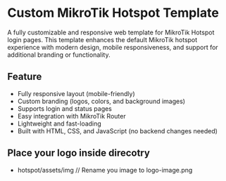 # Custom MikroTik Hotspot Template

A fully customizable and responsive web template for MikroTik Hotspot login pages. This template enhances the default MikroTik hotspot experience with modern design, mobile responsiveness, and support for additional branding or functionality.

## Feature

- Fully responsive layout (mobile-friendly)
- Custom branding (logos, colors, and background images)
- Supports login and status pages
- Easy integration with MikroTik Router
- Lightweight and fast-loading
- Built with HTML, CSS, and JavaScript (no backend changes needed)

## Place your logo inside direcotry

- hotspot/assets/img // Rename you image to logo-image.png